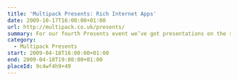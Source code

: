 ```yaml
---
title: 'Multipack Presents: Rich Internet Apps'
date: 2009-10-17T16:00:00+01:00
url: http://multipack.co.uk/presents/
summary: For our fourth Presents event we’ve got presentations on the state of play with Rich Internet Applications, from Microsoft Silverlight (Nick Harewood) and HTML 5 (Bruce Lawson).
category:
  - Multipack Presents
start: 2009-04-18T16:00:00+01:00
end: 2009-04-18T19:00:00+01:00
placeId: 9c4wf4h9+49
---
```

